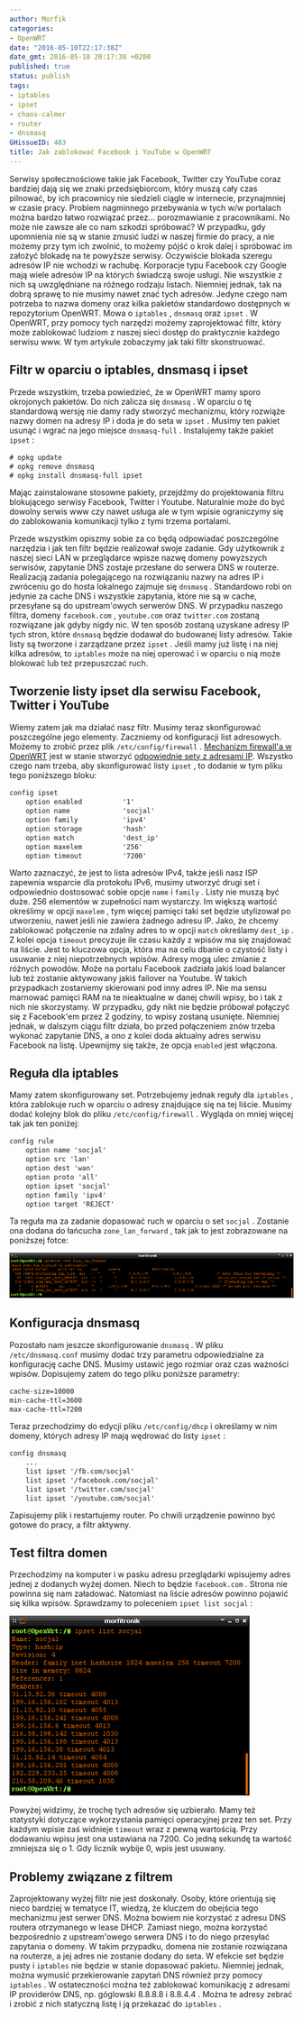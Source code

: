 ```yaml
---
author: Morfik
categories:
- OpenWRT
date: "2016-05-10T22:17:38Z"
date_gmt: 2016-05-10 20:17:38 +0200
published: true
status: publish
tags:
- iptables
- ipset
- chaos-calmer
- router
- dnsmasq
GHissueID: 483
title: Jak zablokować Facebook i YouTube w OpenWRT
---
```


Serwisy społecznościowe takie jak Facebook, Twitter czy YouTube coraz bardziej dają się we znaki
przedsiębiorcom, który muszą cały czas pilnować, by ich pracownicy nie siedzieli ciągle w
internecie, przynajmniej w czasie pracy. Problem nagminnego przebywania w tych w/w portalach można
bardzo łatwo rozwiązać przez... porozmawianie z pracownikami. No może nie zawsze ale co nam szkodzi
spróbować? W przypadku, gdy upomnienia nie są w stanie zmusić ludzi w naszej firmie do pracy, a nie
możemy przy tym ich zwolnić, to możemy pójść o krok dalej i spróbować im założyć blokadę na te
powyższe serwisy. Oczywiście blokada szeregu adresów IP nie wchodzi w rachubę. Korporacje typu
Facebook czy Google mają wiele adresów IP na których świadczą swoje usługi. Nie wszystkie z nich są
uwzględniane na różnego rodzaju listach. Niemniej jednak, tak na dobrą sprawę to nie musimy nawet
znać tych adresów. Jedyne czego nam potrzeba to nazwa domeny oraz kilka pakietów standardowo
dostępnych w repozytorium OpenWRT. Mowa o `iptables` , `dnsmasq` oraz `ipset` . W OpenWRT, przy
pomocy tych narzędzi możemy zaprojektować filtr, który może zablokować ludziom z naszej sieci dostęp
do praktycznie każdego serwisu www. W tym artykule zobaczymy jak taki filtr skonstruować.

<!--more-->
## Filtr w oparciu o iptables, dnsmasq i ipset

Przede wszystkim, trzeba powiedzieć, że w OpenWRT mamy sporo okrojonych pakietów. Do nich zalicza
się `dnsmasq` . W oparciu o tę standardową wersję nie damy rady stworzyć mechanizmu, który rozwiąże
nazwy domen na adresy IP i doda je do seta w `ipset` . Musimy ten pakiet usunąć i wgrać na jego
miejsce `dnsmasq-full` . Instalujemy także pakiet `ipset` :

    # opkg update
    # opkg remove dnsmasq
    # opkg install dnsmasq-full ipset

Mając zainstalowane stosowne pakiety, przejdźmy do projektowania filtru blokującego serwisy
Facebook, Twitter i Youtube. Naturalnie może do być dowolny serwis www czy nawet usługa ale w tym
wpisie ograniczymy się do zablokowania komunikacji tylko z tymi trzema portalami.

Przede wszystkim opiszmy sobie za co będą odpowiadać poszczególne narzędzia i jak ten filtr będzie
realizował swoje zadanie. Gdy użytkownik z naszej sieci LAN w przeglądarce wpisze nazwę domeny
powyższych serwisów, zapytanie DNS zostaje przesłane do serwera DNS w routerze. Realizacją zadania
polegającego na rozwiązaniu nazwy na adres IP i zwróceniu go do hosta lokalnego zajmuje się
`dnsmasq` . Standardowo robi on jedynie za cache DNS i wszystkie zapytania, które nie są w cache,
przesyłane są do upstream'owych serwerów DNS. W przypadku naszego filtra, domeny `facebook.com` ,
`youtube.com` oraz `twitter.com` zostaną rozwiązane jak gdyby nigdy nic. W ten sposób zostaną
uzyskane adresy IP tych stron, które `dnsmasq` będzie dodawał do budowanej listy adresów. Takie
listy są tworzone i zarządzane przez `ipset` . Jeśli mamy już listę i na niej kilka adresów, to
`iptables` może na niej operować i w oparciu o nią może blokować lub też przepuszczać ruch.

## Tworzenie listy ipset dla serwisu Facebook, Twitter i YouTube

Wiemy zatem jak ma działać nasz filtr. Musimy teraz skonfigurować poszczególne jego elementy.
Zaczniemy od konfiguracji list adresowych. Możemy to zrobić przez plik `/etc/config/firewall` .
[Mechanizm firewall'a w
OpenWRT](/post/filtr-pakietow-sieciowych-w-openwrt-firewall/) jest w stanie
stworzyć [odpowiednie sety z adresami
IP](https://lists.openwrt.org/pipermail/openwrt-devel/2013-May/019937.html). Wszystko czego nam
trzeba, aby skonfigurować listy `ipset` , to dodanie w tym pliku tego poniższego bloku:

    config ipset
        option enabled          '1'
        option name             'socjal'
        option family           'ipv4'
        option storage          'hash'
        option match            'dest_ip'
        option maxelem          '256'
        option timeout          '7200'

Warto zaznaczyć, że jest to lista adresów IPv4, także jeśli nasz ISP zapewnia wsparcie dla protokołu
IPv6, musimy utworzyć drugi set i odpowiednio dostosować sobie opcje `name` i `family` . Listy nie
muszą być duże. 256 elementów w zupełności nam wystarczy. Im większą wartość określimy w opcji
`maxelem` , tym więcej pamięci taki set będzie utylizował po utworzeniu, nawet jeśli nie zawiera
żadnego adresu IP. Jako, że chcemy zablokować połączenie na zdalny adres to w opcji `match`
określamy `dest_ip` . Z kolei opcja `timeout` precyzuje ile czasu każdy z wpisów ma się znajdować
na liście. Jest to kluczowa opcja, która ma na celu dbanie o czystość listy i usuwanie z niej
niepotrzebnych wpisów. Adresy mogą ulec zmianie z różnych powodów. Może na portalu Facebook zadziała
jakiś load balancer lub też zostanie aktywowany jakiś failover na Youtube. W takich przypadkach
zostaniemy skierowani pod inny adres IP. Nie ma sensu marnować pamięci RAM na te nieaktualne w danej
chwili wpisy, bo i tak z nich nie skorzystamy. W przypadku, gdy nikt nie będzie próbował połączyć
się z Facebook'em przez 2 godziny, to wpisy zostaną usunięte. Niemniej jednak, w dalszym ciągu
filtr działa, bo przed połączeniem znów trzeba wykonać zapytanie DNS, a ono z kolei doda aktualny
adres serwisu Facebook na listę. Upewnijmy się także, że opcja `enabled` jest włączona.

## Reguła dla iptables

Mamy zatem skonfigurowany set. Potrzebujemy jednak reguły dla `iptables` , która zablokuje ruch w
oparciu o adresy znajdujące się na tej liście. Musimy dodać kolejny blok do pliku
`/etc/config/firewall` . Wygląda on mniej więcej tak jak ten poniżej:

    config rule
        option name 'socjal'
        option src 'lan'
        option dest 'wan'
        option proto 'all'
        option ipset 'socjal'
        option family 'ipv4'
        option target 'REJECT'

Ta reguła ma za zadanie dopasować ruch w oparciu o set `socjal` . Zostanie ona dodana do łańcucha
`zone_lan_forward` , tak jak to jest zobrazowane na poniższej fotce:

![](/img/2016/05/1.iptables-blokowanie-facebook-youtube-twitter-openwrt-regula.png#huge)

## Konfiguracja dnsmasq

Pozostało nam jeszcze skonfigurowanie `dnsmasq` . W pliku `/etc/dnsmasq.conf` musimy dodać trzy
parametru odpowiedzialne za konfigurację cache DNS. Musimy ustawić jego rozmiar oraz czas ważności
wpisów. Dopisujemy zatem do tego pliku poniższe parametry:

    cache-size=10000
    min-cache-ttl=3600
    max-cache-ttl=7200

Teraz przechodzimy do edycji pliku `/etc/config/dhcp` i określamy w nim domeny, których adresy IP
mają wędrować do listy `ipset` :

    config dnsmasq
        ...
        list ipset '/fb.com/socjal'
        list ipset '/facebook.com/socjal'
        list ipset '/twitter.com/socjal'
        list ipset '/youtube.com/socjal'

Zapisujemy plik i restartujemy router. Po chwili urządzenie powinno być gotowe do pracy, a filtr
aktywny.

## Test filtra domen

Przechodzimy na komputer i w pasku adresu przeglądarki wpisujemy adres jednej z dodanych wyżej
domen. Niech to będzie `facebook.com` . Strona nie powinna się nam załadować. Natomiast na liście
adresów powinno pojawić się kilka wpisów. Sprawdzamy to poleceniem `ipset list socjal` :

![](/img/2016/05/2.ipset-lista-blokowanie-facebook-youtube-twitter-openwrt.png#big)

Powyżej widzimy, że trochę tych adresów się uzbierało. Mamy też statystyki dotyczące wykorzystania
pamięci operacyjnej przez ten set. Przy każdym wpisie zaś widnieje `timeout` wraz z pewną wartością.
Przy dodawaniu wpisu jest ona ustawiana na 7200. Co jedną sekundę ta wartość zmniejsza się o 1. Gdy
licznik wybije 0, wpis jest usuwany.

## Problemy związane z filtrem

Zaprojektowany wyżej filtr nie jest doskonały. Osoby, które orientują się nieco bardziej w tematyce
IT, wiedzą, że kluczem do obejścia tego mechanizmu jest serwer DNS. Można bowiem nie korzystać z
adresu DNS routera otrzymanego w lease DHCP. Zamiast niego, można korzystać bezpośrednio z
upstream'owego serwera DNS i to do niego przesyłać zapytania o domeny. W takim przypadku, domena nie
zostanie rozwiązana na routerze, a jej adres nie zostanie dodany do seta. W efekcie set będzie pusty
i `iptables` nie będzie w stanie dopasować pakietu. Niemniej jednak, można wymusić przekierowanie
zapytań DNS również przy pomocy `iptables` . W ostateczności można też zablokować komunikację z
adresami IP providerów DNS, np. góglowski 8.8.8.8 i 8.8.4.4 . Można te adresy zebrać i zrobić z nich
statyczną listę i ją przekazać do `iptables` .

